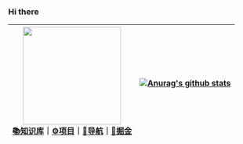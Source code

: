 ### Hi there 

|<img src="https://img-blog.csdnimg.cn/88cdb6a4db074f149af566d62e8179fc.png?type_d3F5LXplbmhlaQ,shadow_50,text_Q1NETiBAc3RhcnRlcl95b34=,size_20,color_FFFFFF,t_70,g_se,x_16" width=200 /><br /> [📚知识库](https://www.yuque.com/nanaei)｜[⚙️项目](https://www.yuque.com/nanaei/myblog/bvgmq4)｜[🔖导航]()｜[🚀掘金](https://juejin.cn/user/3246231022733367/posts)| [![Anurag's github stats](https://github-readme-stats.vercel.app/api?username=h-sina&count_private=true&show_icons=true)](https://github.com/anuraghazra/github-readme-stats) 
| ------------------------------------------------------------ | ------------------------------------------------------------ |


<!--
**h-sina/h-sina** is a ✨ _special_ ✨ repository because its `README.md` (this file) appears on your GitHub profile.
<img src="https://media.giphy.com/media/hvRJCLFzcasrR4ia7z/giphy.gif" width="25px">
Here are some ideas to get you started:

- 🔭 I’m currently working on ...
- 🌱 I’m currently learning ...
- 👯 I’m looking to collaborate on ...
- 🤔 I’m looking for help with ...
- 💬 Ask me about ...
- 📫 How to reach me: ...
- 😄 Pronouns: ...
- ⚡ Fun fact: ...

[![我的 GitHub 数据](https://github-readme-stats.vercel.app/api?username=h-sina)]()
<img style="width: 40%" align="med" src="https://github-readme-stats.vercel.app/api?username=h-sina&show_icons=true&hide_border=true&theme=vue-dark" />
-->
